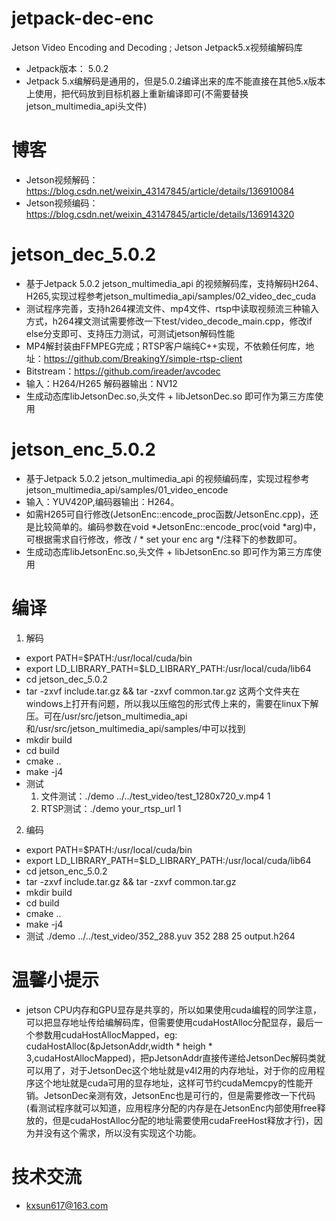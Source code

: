 # jetpack-dec-enc
Jetson Video Encoding and Decoding ; Jetson Jetpack5.x视频编解码库
* Jetpack版本： 5.0.2
* Jetpack 5.x编解码是通用的，但是5.0.2编译出来的库不能直接在其他5.x版本上使用，把代码放到目标机器上重新编译即可(不需要替换jetson_multimedia_api头文件)
# 博客
* Jetson视频解码：https://blog.csdn.net/weixin_43147845/article/details/136910084
* Jetson视频编码：https://blog.csdn.net/weixin_43147845/article/details/136914320
# jetson_dec_5.0.2
* 基于Jetpack 5.0.2 jetson_multimedia_api 的视频解码库，支持解码H264、H265,实现过程参考jetson_multimedia_api/samples/02_video_dec_cuda
* 测试程序完善，支持h264裸流文件、mp4文件、rtsp中读取视频流三种输入方式，h264裸文测试需要修改一下test/video_decode_main.cpp，修改if else分支即可、支持压力测试，可测试jetson解码性能
* MP4解封装由FFMPEG完成；RTSP客户端纯C++实现，不依赖任何库，地址：https://github.com/BreakingY/simple-rtsp-client
* Bitstream：https://github.com/ireader/avcodec
* 输入：H264/H265  解码器输出：NV12
* 生成动态库libJetsonDec.so,头文件 + libJetsonDec.so 即可作为第三方库使用


# jetson_enc_5.0.2
* 基于Jetpack 5.0.2 jetson_multimedia_api 的视频编码库，实现过程参考jetson_multimedia_api/samples/01_video_encode
* 输入：YUV420P,编码器输出：H264。
* 如需H265可自行修改(JetsonEnc::encode_proc函数/JetsonEnc.cpp)，还是比较简单的。编码参数在void *JetsonEnc::encode_proc(void *arg)中，可根据需求自行修改，修改 / * set your enc arg */注释下的参数即可。
* 生成动态库libJetsonEnc.so,头文件 + libJetsonEnc.so 即可作为第三方库使用


# 编译
1. 解码
* export PATH=$PATH:/usr/local/cuda/bin
* export LD_LIBRARY_PATH=$LD_LIBRARY_PATH:/usr/local/cuda/lib64
* cd jetson_dec_5.0.2
* tar -zxvf include.tar.gz && tar -zxvf common.tar.gz  这两个文件夹在windows上打开有问题，所以我以压缩包的形式传上来的，需要在linux下解压。可在/usr/src/jetson_multimedia_api和/usr/src/jetson_multimedia_api/samples/中可以找到
* mkdir build
* cd build
* cmake ..
* make -j4
* 测试 
    1. 文件测试：./demo ../../test_video/test_1280x720_v.mp4 1
    2. RTSP测试：./demo your_rtsp_url 1

2. 编码
* export PATH=$PATH:/usr/local/cuda/bin
* export LD_LIBRARY_PATH=$LD_LIBRARY_PATH:/usr/local/cuda/lib64
* cd jetson_enc_5.0.2
* tar -zxvf include.tar.gz && tar -zxvf common.tar.gz
* mkdir build
* cd build
* cmake ..
* make -j4
* 测试 ./demo ../../test_video/352_288.yuv 352 288 25 output.h264

# 温馨小提示
* jetson CPU内存和GPU显存是共享的，所以如果使用cuda编程的同学注意，可以把显存地址传给编解码库，但需要使用cudaHostAlloc分配显存，最后一个参数用cudaHostAllocMapped，eg: cudaHostAlloc(&pJetsonAddr,width * heigh * 3,cudaHostAllocMapped)，把pJetsonAddr直接传递给JetsonDec解码类就可以用了，对于JetsonDec这个地址就是v4l2用的内存地址，对于你的应用程序这个地址就是cuda可用的显存地址，这样可节约cudaMemcpy的性能开销。JetsonDec亲测有效，JetsonEnc也是可行的，但是需要修改一下代码(看测试程序就可以知道，应用程序分配的内存是在JetsonEnc内部使用free释放的，但是cudaHostAlloc分配的地址需要使用cudaFreeHost释放才行)，因为并没有这个需求，所以没有实现这个功能。


# 技术交流
* kxsun617@163.com


